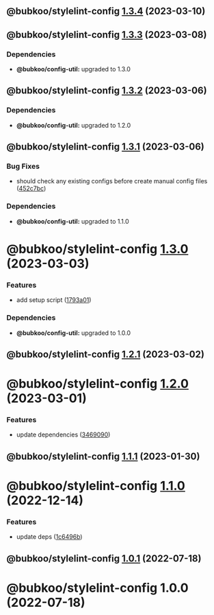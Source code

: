 ## @bubkoo/stylelint-config [1.3.4](https://github.com/bubkoo/configs/compare/@bubkoo/stylelint-config@1.3.3...@bubkoo/stylelint-config@1.3.4) (2023-03-10)

## @bubkoo/stylelint-config [1.3.3](https://github.com/bubkoo/configs/compare/@bubkoo/stylelint-config@1.3.2...@bubkoo/stylelint-config@1.3.3) (2023-03-08)





### Dependencies

* **@bubkoo/config-util:** upgraded to 1.3.0

## @bubkoo/stylelint-config [1.3.2](https://github.com/bubkoo/configs/compare/@bubkoo/stylelint-config@1.3.1...@bubkoo/stylelint-config@1.3.2) (2023-03-06)





### Dependencies

* **@bubkoo/config-util:** upgraded to 1.2.0

## @bubkoo/stylelint-config [1.3.1](https://github.com/bubkoo/configs/compare/@bubkoo/stylelint-config@1.3.0...@bubkoo/stylelint-config@1.3.1) (2023-03-06)


### Bug Fixes

* should check any existing configs before create manual config files ([452c7bc](https://github.com/bubkoo/configs/commit/452c7bcbba7489a22cbfb099200aa3afea808213))





### Dependencies

* **@bubkoo/config-util:** upgraded to 1.1.0

# @bubkoo/stylelint-config [1.3.0](https://github.com/bubkoo/configs/compare/@bubkoo/stylelint-config@1.2.1...@bubkoo/stylelint-config@1.3.0) (2023-03-03)


### Features

* add setup script ([1793a01](https://github.com/bubkoo/configs/commit/1793a011116b68250b262ab9ffa679b03c0aabcd))





### Dependencies

* **@bubkoo/config-util:** upgraded to 1.0.0

## @bubkoo/stylelint-config [1.2.1](https://github.com/bubkoo/configs/compare/@bubkoo/stylelint-config@1.2.0...@bubkoo/stylelint-config@1.2.1) (2023-03-02)

# @bubkoo/stylelint-config [1.2.0](https://github.com/bubkoo/configs/compare/@bubkoo/stylelint-config@1.1.1...@bubkoo/stylelint-config@1.2.0) (2023-03-01)


### Features

* update dependencies ([3469090](https://github.com/bubkoo/configs/commit/3469090880735010c7f8f90ae746969eed1269ef))

## @bubkoo/stylelint-config [1.1.1](https://github.com/bubkoo/configs/compare/@bubkoo/stylelint-config@1.1.0...@bubkoo/stylelint-config@1.1.1) (2023-01-30)

# @bubkoo/stylelint-config [1.1.0](https://github.com/bubkoo/configs/compare/@bubkoo/stylelint-config@1.0.1...@bubkoo/stylelint-config@1.1.0) (2022-12-14)


### Features

* update deps ([1c6496b](https://github.com/bubkoo/configs/commit/1c6496b5683e138e66529a7e51f7b4cd788676b8))

## @bubkoo/stylelint-config [1.0.1](https://github.com/bubkoo/configs/compare/@bubkoo/stylelint-config@1.0.0...@bubkoo/stylelint-config@1.0.1) (2022-07-18)

# @bubkoo/stylelint-config 1.0.0 (2022-07-18)
